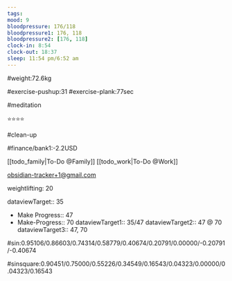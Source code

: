 ```yaml
---
tags: 
mood: 9
bloodpressure: 176/118
bloodpressure1: 176, 118
bloodpressure2: [176, 118]
clock-in: 8:54
clock-out: 18:37
sleep: 11:54 pm/6:52 am
---
```


#weight:72.6kg

#exercise-pushup:31
#exercise-plank:77sec

#meditation

⭐⭐⭐⭐

#clean-up

#finance/bank1:-2.2USD

[[todo_family|To-Do @Family]]
[[todo_work|To-Do @Work]]

obsidian-tracker+1@gmail.com

weightlifting: 20

dataviewTarget:: 35
- Make Progress:: 47
- Make-Progress:: 70
dataviewTarget1:: 35/47
dataviewTarget2:: 47 @ 70
dataviewTarget3:: 47, 70

#sin:0.95106/0.86603/0.74314/0.58779/0.40674/0.20791/0.00000/-0.20791/-0.40674

#sinsquare:0.90451/0.75000/0.55226/0.34549/0.16543/0.04323/0.00000/0.04323/0.16543

